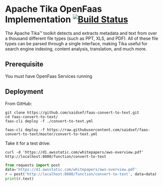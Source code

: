 # Apache Tika OpenFaas Implementation [![Build Status](https://travis-ci.org/saidsef/faas-convert-to-text.svg?branch=master)](https://travis-ci.org/saidsef/faas-convert-to-text)

The Apache Tika™ toolkit detects and extracts metadata and text from over a thousand different file types (such as PPT, XLS, and PDF). All of these file types can be parsed through a single interface, making Tika useful for search engine indexing, content analysis, translation, and much more.

## Prerequisite

You must have OpenFaas Services running

## Deployment

From GitHub:

```shell
git clone https://github.com/saidsef/faas-convert-to-text.git
cd faas-convert-to-text/
faas-cli deploy -f ./convert-to-text.yml
```

```shell
faas-cli deploy -f https://raw.githubusercontent.com/saidsef/faas-convert-to-text/master/convert-to-text.yml
```

Take it for a test drive:

```shell
curl -d 'https://d1.awsstatic.com/whitepapers/aws-overview.pdf' http://localhost:8080/function/convert-to-text
```

```python
from requests import post
data='https://d1.awsstatic.com/whitepapers/aws-overview.pdf'
r = post('http://localhost:8080/function/convert-to-text', data=data)
print(r.text)
```
